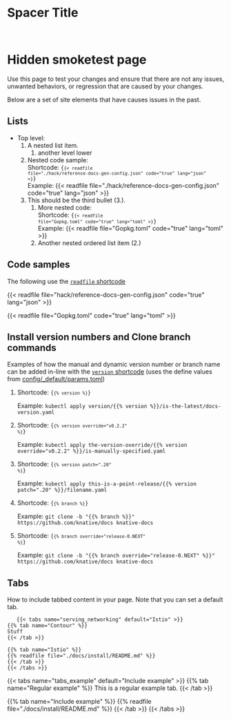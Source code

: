 # Spacer Title

<br>

# Hidden smoketest page

Use this page to test your changes and ensure that there are not any issues,
unwanted behaviors, or regression that are caused by your changes.

Below are a set of site elements that have causes issues in the past.

## Lists

- Top level:
  1. A nested list item.
     1. another level lower
  1. Nested code sample: <br>Shortcode: <code>{<code>{< readfile
     file="./hack/reference-docs-gen-config.json" code="true"
     lang="json" >}</code>}</code> <br>Example:
     {{< readfile file="./hack/reference-docs-gen-config.json" code="true" lang="json" >}}
  1. This should be the third bullet (3.).
     1. More nested code: <br>Shortcode: <code>{<code>{< readfile
        file="Gopkg.toml" code="true" lang="toml" >}</code>}</code> <br>Example:
        {{< readfile file="Gopkg.toml" code="true" lang="toml" >}}
     1. Another nested ordered list item (2.)

## Code samples

The following use the
[`readfile` shortcode](https://github.com/knative/website/blob/master/layouts/shortcodes/readfile.md)

{{< readfile file="hack/reference-docs-gen-config.json" code="true" lang="json" >}}

{{< readfile file="Gopkg.toml" code="true" lang="toml" >}}

## Install version numbers and Clone branch commands

Examples of how the manual and dynamic version number or branch name can be
added in-line with the
[`version` shortcode](https://github.com/knative/website/blob/master/layouts/shortcodes/version.md)
(uses the define values from
[config/\_default/params.toml](https://github.com/knative/website/blob/master/config/_default/params.toml))

1. Shortcode: <code>{<code>{% version %}</code>}</code>

   Example:
   `kubectl apply version/{{% version %}}/is-the-latest/docs-version.yaml`

1. Shortcode: <code>{<code>{% version override="v0.2.2" %}</code>}</code>

   Example:
   `kubectl apply the-version-override/{{% version override="v0.2.2" %}}/is-manually-specified.yaml`

1. Shortcode: <code>{<code>{% version patch=".20" %}</code>}</code>

   Example:
   `kubectl apply this-is-a-point-release/{{% version patch=".20" %}}/filename.yaml`

1. Shortcode: <code>{<code>{% branch %}</code>}</code>

   Example:
   `git clone -b "{{% branch %}}" https://github.com/knative/docs knative-docs`

1. Shortcode: <code>{<code>{% branch override="release-0.NEXT" %}</code>}</code>

   Example:
   `git clone -b "{{% branch override="release-0.NEXT" %}}" https://github.com/knative/docs knative-docs`

## Tabs

How to include tabbed content in your page. Note that you can set a default tab.

```
   {{< tabs name="serving_networking" default="Istio" >}}
{{% tab name="Contour" %}}
Stuff
{{< /tab >}}

{{% tab name="Istio" %}}
{{% readfile file="./docs/install/README.md" %}}
{{< /tab >}}
{{< /tabs >}}
```

   {{< tabs name="tabs_example" default="Include example" >}}
{{% tab name="Regular example" %}}
This is a regular example tab.
{{< /tab >}}

{{% tab name="Include example" %}}
{{% readfile file="./docs/install/README.md" %}}
{{< /tab >}}
{{< /tabs >}}